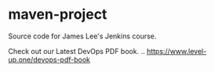 # maven-project
Source code for James Lee's Jenkins course.

Check out our Latest DevOps PDF book.
..
https://www.level-up.one/devops-pdf-book

